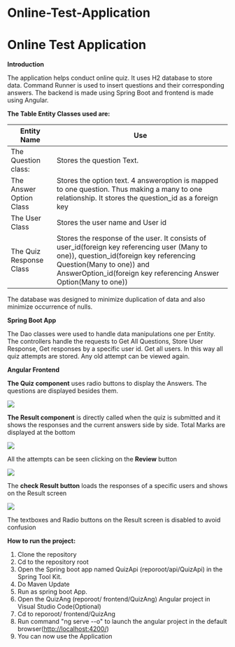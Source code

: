 # Online-Test-Application

# **Online Test Application**

**Introduction**

The application helps conduct online quiz. It uses H2 database to store data. Command Runner is used to insert questions and their corresponding answers. The backend is made using Spring Boot and frontend is made using Angular.

**The Table Entity Classes used are:**

| Entity Name| Use |
| --- | --- |
| The Question class: | Stores the question Text. |
| The Answer Option Class | Stores the option text. 4 answeroption is mapped to one question. Thus making a many to one relationship. It stores the question\_id as a foreign key |
| The User Class | Stores the user name and User id |
| The Quiz Response Class | Stores the response of the user. It consists of user\_id(foreign key referencing user (Many to one)), question\_id(foreign key referencing Question(Many to one)) and AnswerOption\_id(foreign key referencing Answer Option(Many to one)) |

The database was designed to minimize duplication of data and also minimize occurrence of nulls.

**Spring Boot App**

The Dao classes were used to handle data manipulations one per Entity. The controllers handle the requests to Get All Questions, Store User Response, Get responses by a specific user id. Get all users. In this way all quiz attempts are stored. Any old attempt can be viewed again.

**Angular Frontend**

**The Quiz component** uses radio buttons to display the Answers. The questions are displayed besides them.

![](RackMultipart20200714-4-18q4uwc_html_f521180c84972782.png)

**The Result component** is directly called when the quiz is submitted and it shows the responses and the current answers side by side. Total Marks are displayed at the bottom

![](RackMultipart20200714-4-18q4uwc_html_b1df1fc9417ecc45.png)

All the attempts can be seen clicking on the **Review** button

![](RackMultipart20200714-4-18q4uwc_html_764cdeaf8d54c594.png)

The **check Result button** loads the responses of a specific users and shows on the Result screen

![](RackMultipart20200714-4-18q4uwc_html_2fccc88c51a41a15.png)

The textboxes and Radio buttons on the Result screen is disabled to avoid confusion

**How to run the project:**

1. Clone the repository
2. Cd to the repository root
3. Open the Spring boot app named QuizApi (reporoot/api/QuizApi) in the Spring Tool Kit.
4. Do Maven Update
5. Run as spring boot App.
6. Open the QuizAng (reporoot/ frontend/QuizAng) Angular project in Visual Studio Code(Optional)
7. Cd to reporoot/ frontend/QuizAng
8. Run command &quot;ng serve --o&quot; to launch the angular project in the default browser([http://localhost:4200/](http://localhost:4200/))
9. You can now use the Application
